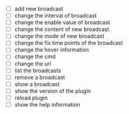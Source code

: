 - [ ] add new broadcast
- [ ] change the interval of broadcast
- [ ] change the enable value of broadcast
- [ ] change the content of new broadcast
- [ ] change the mode of new broadcast
- [ ] change the fix time points of the broadcast
- [ ] change the hover information
- [ ] change the cmd 
- [ ] change the url
- [ ] list the broadcasts
- [ ] remove a broadcast
- [ ] show a broadcast
- [ ] show the version of the plugin
- [ ] reload plugin
- [ ] show the help information
